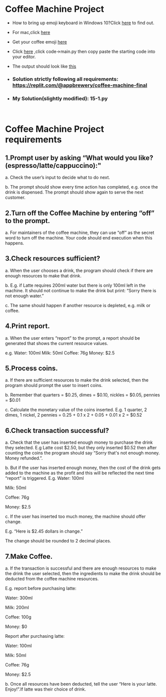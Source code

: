 # Coffee Machine Project

* How to bring up emoji keyboard in Windows 10?Click [here](https://support.microsoft.com/en-us/windows/windows-10-keyboard-tips-and-tricks-588e0b72-0fff-6d3f-aeee-6e5116097942) to find out.

* For mac,click [here](https://support.apple.com/en-gb/guide/mac-help/mchlp1560/mac)

* Get your coffee emoji [here](https://emojipedia.org/hot-beverage/)

* Click [here](https://replit.com/@appbrewery/coffee-machine-start) ,click  code->main.py then copy paste the starting code into your editor.

* The output should look like [this](https://replit.com/@appbrewery/coffee-machine-final?embed=1&output=1#main.py)

* ### Solution strictly following all requirements: https://replit.com/@appbrewery/coffee-machine-final

* ### My Solution(slightly modified): 15-1.py




<br>

# Coffee Machine Project requirements

## 1.Prompt user by asking “What would you like? (espresso/latte/cappuccino):"

a. Check the user’s input to decide what to do next.

b. The prompt should show every time action has completed, e.g. once the drink is
dispensed. The prompt should show again to serve the next customer.

## 2.Turn off the Coffee Machine by entering “off” to the prompt.
a. For maintainers of the coffee machine, they can use “off” as the secret word to turn off
the machine. Your code should end execution when this happens.

## 3.Check resources sufficient?
a. When the user chooses a drink, the program should check if there are enough
resources to make that drink.

b. E.g. if Latte requires 200ml water but there is only 100ml left in the machine. It should
not continue to make the drink but print: “Sorry there is not enough water.”

c. The same should happen if another resource is depleted, e.g. milk or coffee.

## 4.Print report.
a. When the user enters “report” to the prompt, a report should be generated that shows
the current resource values. 

e.g.
Water: 100ml
Milk: 50ml
Coffee: 76g
Money: $2.5

## 5.Process coins.
a. If there are sufficient resources to make the drink selected, then the program should
prompt the user to insert coins.

b. Remember that quarters = $0.25, dimes = $0.10, nickles = $0.05, pennies = $0.01

c. Calculate the monetary value of the coins inserted. E.g. 1 quarter, 2 dimes, 1 nickel, 2
pennies = 0.25 + 0.1 x 2 + 0.05 + 0.01 x 2 = $0.52

## 6.Check transaction successful?
a. Check that the user has inserted enough money to purchase the drink they selected.
E.g Latte cost $2.50, but they only inserted $0.52 then after counting the coins the
program should say “Sorry that's not enough money. Money refunded.”.

b. But if the user has inserted enough money, then the cost of the drink gets added to the
machine as the profit and this will be reflected the next time “report” is triggered. 
E.g.
Water: 100ml

Milk: 50ml

Coffee: 76g

Money: $2.5


c. If the user has inserted too much money, the machine should offer change.

E.g. “Here is $2.45 dollars in change.”

 The change should be rounded to 2 decimal
places.

## 7.Make Coffee.
a. If the transaction is successful and there are enough resources to make the drink the
user selected, then the ingredients to make the drink should be deducted from the
coffee machine resources.

E.g. report before purchasing latte:

Water: 300ml

Milk: 200ml

Coffee: 100g

Money: $0

Report after purchasing latte:

Water: 100ml

Milk: 50ml

Coffee: 76g

Money: $2.5


b. Once all resources have been deducted, tell the user “Here is your latte. Enjoy!”.If
latte was their choice of drink.


